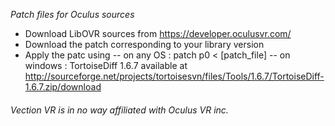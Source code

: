*Patch files for Oculus sources*

- Download LibOVR sources from https://developer.oculusvr.com/
- Download the patch corresponding to your library version
- Apply the patc using 
-- on any OS  : patch p0 < [patch_file] 
-- on windows : TortoiseDiff 1.6.7 available at  http://sourceforge.net/projects/tortoisesvn/files/Tools/1.6.7/TortoiseDiff-1.6.7.zip/download
###### *Vection VR is in no way affiliated with Oculus VR inc.* ######

